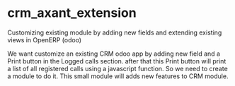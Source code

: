 # crm_axant_extension
Customizing existing module by adding new fields and extending existing views in OpenERP (odoo)

We want customize an existing CRM odoo app by adding new field and a Print button in the Logged calls section.
after that this Print button will print a list of all registered calls using a javascript function.
So we need to create a module to do it. This small module will adds new features to CRM module.
